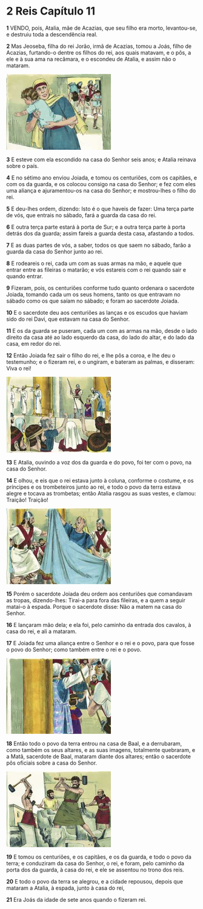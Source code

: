 # 2 Reis Capítulo 11

**1** 	VENDO, pois, Atalia, mãe de Acazias, que seu filho era morto, levantou-se, e destruiu toda a descendência real.

**2** 	Mas Jeoseba, filha do rei Jorão, irmã de Acazias, tomou a Joás, filho de Acazias, furtando-o dentre os filhos do rei, aos quais matavam, e o pôs, a ele e à sua ama na recâmara, e o escondeu de Atalia, e assim não o mataram.

![](../Images/SweetPublishing/12-11-1.jpg) 

**3** 	E esteve com ela escondido na casa do Senhor seis anos; e Atalia reinava sobre o país.

**4** 	E no sétimo ano enviou Joiada, e tomou os centuriões, com os capitães, e com os da guarda, e os colocou consigo na casa do Senhor; e fez com eles uma aliança e ajuramentou-os na casa do Senhor; e mostrou-lhes o filho do rei.

**5** 	E deu-lhes ordem, dizendo: Isto é o que haveis de fazer: Uma terça parte de vós, que entrais no sábado, fará a guarda da casa do rei.

**6** 	E outra terça parte estará à porta de Sur; e a outra terça parte à porta detrás dos da guarda; assim fareis a guarda desta casa, afastando a todos.

**7** 	E as duas partes de vós, a saber, todos os que saem no sábado, farão a guarda da casa do Senhor junto ao rei.

**8** 	E rodeareis o rei, cada um com as suas armas na mão, e aquele que entrar entre as fileiras o matarão; e vós estareis com o rei quando sair e quando entrar.

**9** 	Fizeram, pois, os centuriões conforme tudo quanto ordenara o sacerdote Joiada, tomando cada um os seus homens, tanto os que entravam no sábado como os que saíam no sábado; e foram ao sacerdote Joiada.

**10** 	E o sacerdote deu aos centuriões as lanças e os escudos que haviam sido do rei Davi, que estavam na casa do Senhor.

**11** 	E os da guarda se puseram, cada um com as armas na mão, desde o lado direito da casa até ao lado esquerdo da casa, do lado do altar, e do lado da casa, em redor do rei.

**12** 	Então Joiada fez sair o filho do rei, e lhe pôs a coroa, e lhe deu o testemunho; e o fizeram rei, e o ungiram, e bateram as palmas, e disseram: Viva o rei!

![](../Images/SweetPublishing/12-11-2.jpg) 

**13** 	E Atalia, ouvindo a voz dos da guarda e do povo, foi ter com o povo, na casa do Senhor.

**14** 	E olhou, e eis que o rei estava junto à coluna, conforme o costume, e os príncipes e os trombeteiros junto ao rei, e todo o povo da terra estava alegre e tocava as trombetas; então Atalia rasgou as suas vestes, e clamou: Traição! Traição!

![](../Images/SweetPublishing/12-11-3.jpg) 

**15** 	Porém o sacerdote Joiada deu ordem aos centuriões que comandavam as tropas, dizendo-lhes: Tirai-a para fora das fileiras, e a quem a seguir matai-o à espada. Porque o sacerdote disse: Não a matem na casa do Senhor.

**16** 	E lançaram mão dela; e ela foi, pelo caminho da entrada dos cavalos, à casa do rei, e ali a mataram.

**17** 	E Joiada fez uma aliança entre o Senhor e o rei e o povo, para que fosse o povo do Senhor; como também entre o rei e o povo.

![](../Images/SweetPublishing/12-11-4.jpg) 

**18** 	Então todo o povo da terra entrou na casa de Baal, e a derrubaram, como também os seus altares, e as suas imagens, totalmente quebraram, e a Matã, sacerdote de Baal, mataram diante dos altares; então o sacerdote pôs oficiais sobre a casa do Senhor.

![](../Images/SweetPublishing/12-11-5.jpg) 

**19** 	E tomou os centuriões, e os capitães, e os da guarda, e todo o povo da terra; e conduziram da casa do Senhor, o rei, e foram, pelo caminho da porta dos da guarda, à casa do rei, e ele se assentou no trono dos reis.

**20** 	E todo o povo da terra se alegrou, e a cidade repousou, depois que mataram a Atalia, à espada, junto à casa do rei,

**21** 	Era Joás da idade de sete anos quando o fizeram rei.

